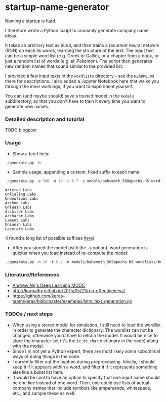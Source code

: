 # startup-name-generator

Naming a startup is [hard](https://mashable.com/2012/10/04/startup-naming/). 

I therefore wrote a Python script to randomly generate company name ideas.

It takes an arbitrary text as input, and then trains a recurrent neural network (RNN) on each its words, learning the structure of the text. The input text can be a simple word list (e.g. Greek or Gallic), or a chapter from a book, or just a random list of words (e.g. all Pokemon). The script then generates new random names that sound simliar to the provided list.

I provided a few input texts in the `wordlists` directory - see the `README.md` there for descriptions. I also added a Jupyter Notebook here that walks you through the inner workings, if you want to experiment yourself.

You can (and maybe should) save a trained model in the `models` subdirectory, so that you don't have to train it every time you want to generate new names.

### Detailed description and tutorial

TODO blogpost

### Usage

- Show a brief help:

```python
./generate.py -h
```

- Sample usage, appending a custom, fixed suffix to each name:

```python
./generate.py -e 500 -n 10 -t 0.7 -s models/behemoth_500epochs.h5 wordlists/behemoth.txt --suffix Labs
```

```
Artered Labs
Unlieling Labs
Undewfions Labs
Archon Labs
Unleash Labs
Architer Labs
Archaror Labs
Lament Labs
Unionih Labs
Lacerate Labs
```

(I found a long list of possible suffixes [here](https://www.reddit.com/r/Entrepreneur/comments/4jfrgl/is_there_a_list_of_generic_company_name_endings/))

- After you stored the model (with the `-s` option), word generation is quicker when you load instead of re-compute the model:

```python
./generate.py -n 10 -t 0.7 -m models/behemoth_500epochs.h5 wordlists/behemoth.txt --suffix Labs
```

### Literature/References

- [Andrew Ng's Deep Learning MOOC](https://www.deeplearning.ai/)
- http://karpathy.github.io/2015/05/21/rnn-effectiveness/
- https://github.com/keras-team/keras/blob/master/examples/lstm_text_generation.py

### TODOs / next steps

- When using a stored model for simulation, I still need to load the wordlist in order to generate the character dictionary. The wordlist can not be changed, otherwise you'd have to retrain the model. It would be nice to store the character set (it's the `ix_to_char` dictionary in the code) along with the model.
- Since I'm not yet a Python expert, there are most likely some suboptimal ways of doing things in the code.
- I currently filter out the hyphen during preprocessing. Ideally, I should keep it if it appears within a word, and filter it if it represents something else like a bullet list item.
- It would be cool to have an option to specify that one input name should be one *line* instead of one word. Then, one could use lists of actual company names that include symbols like ampersands, whitespace, etc., and sample these as well.
